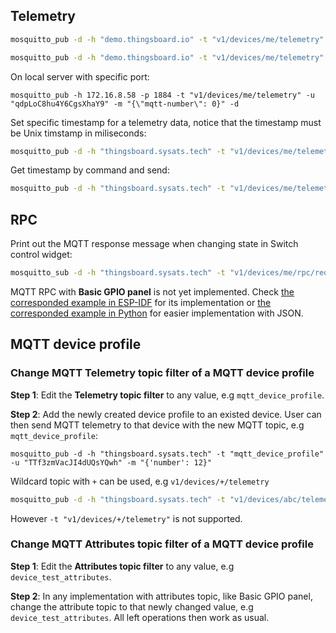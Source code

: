 ## Telemetry

```sh
mosquitto_pub -d -h "demo.thingsboard.io" -t "v1/devices/me/telemetry" -u "O0kt6xUl6cTGv9RM7M9P" -f "telemetry-data-as-object.json"
```

```sh
mosquitto_pub -d -h "demo.thingsboard.io" -t "v1/devices/me/telemetry" -u "O0kt6xUl6cTGv9RM7M9P" -m "{'uid': 12}"
```

On local server with specific port:

```shell
mosquitto_pub -h 172.16.8.58 -p 1884 -t "v1/devices/me/telemetry" -u "qdpLoC8hu4Y6CgsXhaY9" -m "{\"mqtt-number\": 0}" -d
```

Set specific timestamp for a telemetry data, notice that the timestamp must be Unix timstamp in miliseconds:

```sh
mosquitto_pub -d -h "thingsboard.sysats.tech" -t "v1/devices/me/telemetry" -u "rg6k7jyrX31SB36fgH9i" -m "{'ts':1451649600512, "values":{'number':1234}}"
```

Get timestamp by command and send:

```sh
mosquitto_pub -d -h "thingsboard.sysats.tech" -t "v1/devices/me/telemetry" -u "rg6k7jyrX31SB36fgH9i" -m "{'ts':$(($(date +%s%N)/1000000)), 'values':{'value':'Hello, World !'}}"
```

## RPC

Print out the MQTT response message when changing state in Switch control widget:

```sh
mosquitto_sub -d -h "thingsboard.sysats.tech" -t "v1/devices/me/rpc/request/+" -u "TTf3zmVacJI4dUQsYQwh"
```

MQTT RPC with **Basic GPIO panel** is not yet implemented. Check [the corresponded example in ESP-IDF](https://github.com/TranPhucVinh/ESP-IDF/blob/master/Platforms%20interaction/ThingsBoard/MQTT/rpc_gpio_control.c) for its implementation or [the corresponded example in Python](https://github.com/TranPhucVinh/Python/blob/master/Platforms%20interaction/ThingsBoard/MQTT.md#rpc) for easier implementation with JSON.

## MQTT device profile

### Change MQTT Telemetry topic filter of a MQTT device profile

**Step 1**:  Edit the **Telemetry topic filter** to any value, e.g ``mqtt_device_profile``.

**Step 2**: Add the newly created device profile to an existed device. User can then send MQTT telemetry to that device with the new MQTT topic, e.g ``mqtt_device_profile``:

```
mosquitto_pub -d -h "thingsboard.sysats.tech" -t "mqtt_device_profile" -u "TTf3zmVacJI4dUQsYQwh" -m "{'number': 12}"
```

Wildcard topic with ``+`` can be used, e.g ``v1/devices/+/telemetry``

```sh
mosquitto_pub -d -h "thingsboard.sysats.tech" -t "v1/devices/abc/telemetry" -u "TTf3zmVacJI4dUQsYQwh" -m "{'number': 'abv'}"
```

However ``-t "v1/devices/+/telemetry"`` is not supported.

### Change MQTT Attributes topic filter of a MQTT device profile

**Step 1**:  Edit the **Attributes topic filter** to any value, e.g ``device_test_attributes``.

**Step 2**: In any implementation with attributes topic, like Basic GPIO panel, change the attribute topic to that newly changed value, e.g ``device_test_attributes``. All left operations then work as usual. 
